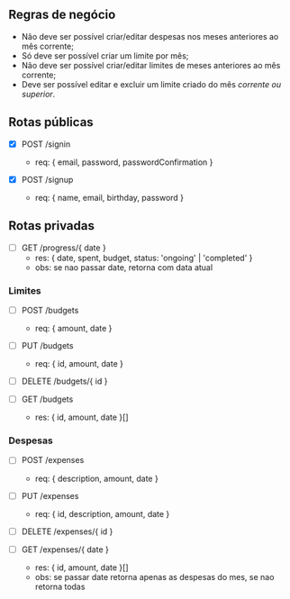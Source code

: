 ## Regras de negócio
- Não deve ser possível criar/editar despesas nos meses anteriores ao mês corrente;
- Só deve ser possível criar um limite por mês;
- Não deve ser possível criar/editar limites de meses anteriores ao mês corrente;
- Deve ser possível editar e excluir um limite criado do mês *corrente ou superior*.

## Rotas públicas

- [x] POST /signin
  - req: { email, password, passwordConfirmation }

- [x] POST /signup
  - req: { name, email, birthday, password }

## Rotas privadas

- [ ] GET /progress/{ date }
  - res: { date, spent, budget, status: 'ongoing' | 'completed' }
  - obs: se nao passar date, retorna com data atual 

### Limites

- [ ] POST /budgets
  - req: { amount, date }

- [ ] PUT /budgets
  - req: { id, amount, date }

- [ ] DELETE /budgets/{ id }

- [ ] GET /budgets
  - res: { id, amount, date }[]

### Despesas

- [ ] POST /expenses
  - req: { description, amount, date }

- [ ] PUT /expenses
  - req: { id, description, amount, date }

- [ ] DELETE /expenses/{ id }

- [ ] GET /expenses/{ date }
  - res: { id, amount, date }[]
  - obs: se passar date retorna apenas as despesas do mes, se nao retorna todas
